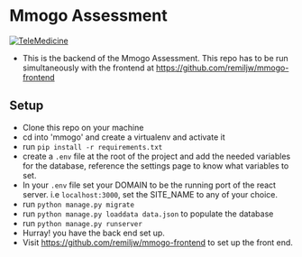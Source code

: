 # Mmogo Assessment

[![TeleMedicine](https://circleci.com/gh/remiljw/mmogo.svg?style=svg)](https://circleci.com/gh/remiljw/mmogo)

- This is the backend of the Mmogo Assessment. This repo has to be run simultaneously with the frontend at https://github.com/remiljw/mmogo-frontend

## Setup
- Clone this repo on your machine 
- cd into 'mmogo' and create a virtualenv and activate it
- run `pip install -r requirements.txt`
- create a `.env` file at the root of the project and add the needed variables for the database, reference the settings page to know what variables to set.
- In your `.env` file set your DOMAIN to be the running port of the react server. i.e `localhost:3000`, set the SITE_NAME to any of your choice. 
- run `python manage.py migrate`
- run `python manage.py loaddata data.json` to populate the database
- run `python manage.py runserver`
- Hurray! you have the back end set up.
- Visit https://github.com/remiljw/mmogo-frontend to set up the front end.